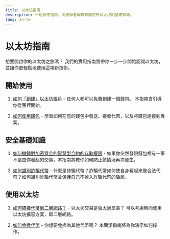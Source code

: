 ```yaml
---
title: 以太坊指南
description: 一組實用指南，向初學者解釋有關使用以太坊的基礎知識。
lang: zh-tw
---
```


# 以太坊指南

想要開啟你的以太坊之旅嗎？ 我們的實用指南將帶你一步一步開始認識以太坊，並讓你更輕鬆地使用這項新技術。

## 開始使用

1. [如何「創建」以太坊帳戶](/guides/how-to-create-an-ethereum-account/) - 任何人都可以免費創建一個錢包。 本指南會引導你從哪裡開始。

2. [如何使用錢包](/guides/how-to-use-a-wallet/) - 學習如何在您的錢包中發送、接收代幣，以及將錢包連接到專案。

## 安全基礎知識

1. [如何撤銷對加密資金的智慧型合約的存取權限](/guides/how-to-revoke-token-access/) - 如果你突然發現錢包裡有一筆不是由你發起的交易，本指南將教你如何防止該情況再次發生。

2. [如何識別詐騙代幣](/guides/how-to-id-scam-tokens/) - 什麼是詐騙代幣？詐騙代幣如何使自身看起來像合法代幣？如何識別詐騙代幣並保護自己不掉入詐騙代幣的騙局。

## 使用以太坊

1. [如何橋接代幣到二層網路？](/guides/how-to-use-a-bridge/) - 以太坊交易是否太過昂貴？ 可以考慮轉而使用以太坊擴容方案，即二層網路。

2. [如何兌換代幣](/guides/how-to-swap-tokens/) - 你想要兌換為其他代幣嗎？ 本簡潔指南將為你演示如何操作。
